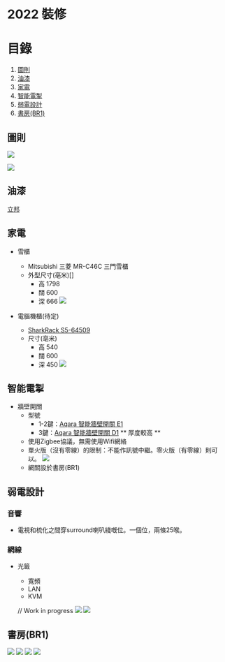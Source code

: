# 2022 裝修

# 目錄
1. [圖則](#building_plans)
1. [油漆](#paint)
2. [家電](#appliances)
3. [智能電掣](#smartswitch)
4. [弱電設計](#datacabling)
5. [書房(BR1)](#br1)

## 圖則<a name="building_plans"></a>
![](./images/RA_medium_size.png)

![](./images/structural_plan.png)


## 油漆<a name="paint"></a>
[立邦](https://www.nipponpaint.com.hk/inspiration.php?tab=interior_link)

## 家電<a name="appliances"></a>

- 雪櫃
    - Mitsubishi 三菱 MR-C46C 三門雪櫃
    - 外型尺寸(亳米)[]
        - 高	  1798
        - 闊	  600
        - 深	  666
    ![](./images/fridge.jpeg)

- 電腦機櫃(待定)
    - [SharkRack S5-64509](https://detail.tmall.com/item.htm?id=644104705620&ali_trackid=2:mm_1544500114_2165950113_111725950422:1646579126_157_696542815&union_lens=lensId:TAPI@1646579060@21334aca_085e_17f5fc28eb5_5cf6@01;recoveryid:1646579126_157_696542815&spm=a21wu.12321156-tw.rate-area.1&ak=33360074&bxsign=tbkbSJm/bywxgEupFv%20/81GIQ2Ph2ms0yDSk9MIj6zOOhry3Re64/tIkI7PHeqA0gZyu9rcASPYjyead4jHHsqItzTao%20z0hg8AykLLHNyCzHU=&skuId=4808815786406)
    - 尺寸(亳米)
        - 高	  540
        - 闊	  600
        - 深	  450
    ![](./images/server_rack.jpeg)

## 智能電掣<a name="smartswitch"></a>


- 牆壁開關
  - 型號
    - 1-2鍵：[Aqara 智能牆壁開關 E1](https://www.aqara.com/cn/productDetail/smart-wall-switch-e1)
    - 3鍵：[Aqara 智能牆壁開關 D1](https://www.aqara.com/cn/productDetail/d12) ** 厚度較高 **
  - 使用Zigbee協議，無需使用Wifi網絡
  - 單火版（沒有零線）的限制：不能作訊號中繼。零火版（有零線）則可以。
  ![](./images/zigbee-01.png)
  - 網關設於書房(BR1)

## 弱電設計<a name="datacabling"></a>

### 音響

- 電視和梳化之間穿surround喇叭綫嘅位。一個位，兩條25喉。

### 網線

- 光籤
  - 寬頻
  - LAN
  - KVM



  // Work in progress
  ![](./images/network_wall_wiring.png)
  ![](./images/Connectivity-3.0.png)

## 書房(BR1)<a name="br1"></a>

![](./images/BR1-DoorSide.jpg)
![](./images/BR1-WindowFull.jpg)
![](./images/BR1-WindowLeft.jpg)
![](./images/BR1-curtain.jpg)






